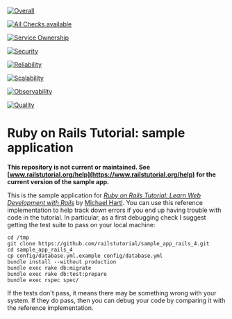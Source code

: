 [![Overall](https://img.shields.io/endpoint?style=flat&url=https%3A%2F%2Fapp.opslevel.com%2Fapi%2Fservice_level%2FAILxMhrLALfBwq6SWi7NWx5X_WQlQJduI_NjdU4lP9I)](https://app.opslevel.com/services/shopping_cart_service/maturity-report)

[![All Checks available](https://img.shields.io/endpoint?style=flat&url=https%3A%2F%2Fapp.opslevel.com%2Fapi%2Fservice_level%2FAILxMhrLALfBwq6SWi7NWx5X_WQlQJduI_NjdU4lP9I%2Fall_checks_available)](https://app.opslevel.com/services/shopping_cart_service/maturity-report)

[![Service Ownership](https://img.shields.io/endpoint?style=flat&url=https%3A%2F%2Fapp.opslevel.com%2Fapi%2Fservice_level%2FAILxMhrLALfBwq6SWi7NWx5X_WQlQJduI_NjdU4lP9I%2Fservice_ownership)](https://app.opslevel.com/services/shopping_cart_service/maturity-report)

[![Security](https://img.shields.io/endpoint?style=flat&url=https%3A%2F%2Fapp.opslevel.com%2Fapi%2Fservice_level%2FAILxMhrLALfBwq6SWi7NWx5X_WQlQJduI_NjdU4lP9I%2Fsecurity_2)](https://app.opslevel.com/services/shopping_cart_service/maturity-report)

[![Reliability](https://img.shields.io/endpoint?style=flat&url=https%3A%2F%2Fapp.opslevel.com%2Fapi%2Fservice_level%2FAILxMhrLALfBwq6SWi7NWx5X_WQlQJduI_NjdU4lP9I%2Freliability_2)](https://app.opslevel.com/services/shopping_cart_service/maturity-report)

[![Scalability](https://img.shields.io/endpoint?style=flat&url=https%3A%2F%2Fapp.opslevel.com%2Fapi%2Fservice_level%2FAILxMhrLALfBwq6SWi7NWx5X_WQlQJduI_NjdU4lP9I%2Fscalability_2)](https://app.opslevel.com/services/shopping_cart_service/maturity-report)

[![Observability](https://img.shields.io/endpoint?style=flat&url=https%3A%2F%2Fapp.opslevel.com%2Fapi%2Fservice_level%2FAILxMhrLALfBwq6SWi7NWx5X_WQlQJduI_NjdU4lP9I%2Fobservability_2)](https://app.opslevel.com/services/shopping_cart_service/maturity-report)

[![Quality](https://img.shields.io/endpoint?style=flat&url=https%3A%2F%2Fapp.opslevel.com%2Fapi%2Fservice_level%2FAILxMhrLALfBwq6SWi7NWx5X_WQlQJduI_NjdU4lP9I%2Fquality_2)](https://app.opslevel.com/services/shopping_cart_service/maturity-report)

# Ruby on Rails Tutorial: sample application

**This repository is not current or maintained. See [www.railstutorial.org/help](https://www.railstutorial.org/help) for the current version of the sample app.**

This is the sample application for
[*Ruby on Rails Tutorial: Learn Web Development with Rails*](http://railstutorial.org/)
by [Michael Hartl](http://michaelhartl.com/). You can use this reference implementation to help track down errors if you end up having trouble with code in the tutorial. In particular, as a first debugging check I suggest getting the test suite to pass on your local machine:

    cd /tmp
    git clone https://github.com/railstutorial/sample_app_rails_4.git
    cd sample_app_rails_4
    cp config/database.yml.example config/database.yml
    bundle install --without production
    bundle exec rake db:migrate
    bundle exec rake db:test:prepare
    bundle exec rspec spec/

If the tests don't pass, it means there may be something wrong with your system. If they do pass, then you can debug your code by comparing it with the reference implementation.

